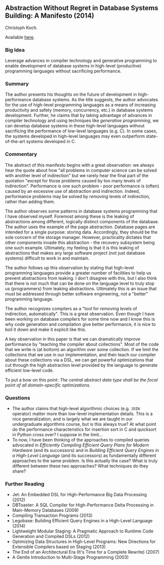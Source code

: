 ## Abstraction Without Regret in Database Systems Building: A Manifesto (2014)

Christoph Koch.

Available [here](http://sites.computer.org/debull/A14mar/p70.pdf).

### Big Idea

Leverage advances in compiler technology and generative programming to enable development of database systems in high-level (productive) programming languages without sacrificing performance.

### Summary

The author presents his thoughts on the future of development in high-performance database systems. As the title suggests, the author advocates for the use of high-level programming languages as a means of increasing productivity and safety (memory, concurrency, etc.) in database systems development. Further, he claims that by taking advantage of advances in compiler technology and using techniques like _generative programming_, we can develop database systems in these high-level languages without sacrificing the performance of low-level languages (e.g. C). In some cases, the systems developed in high-level languages may even outperform state-of-the-art systems developed in C.

### Commentary

The abstract of this manifesto begins with a great observation: we always hear the quote about how "all problems in computer science can be solved with another level of indirection" but we rarely hear the final part of the quotation "except for those problems caused by too many levels of indirection". Performance is one such problem - poor performance is (often) caused by an excessive use of abstraction and indirection. Indeed, performance problems may be solved by _removing_ levels of indirection, rather than adding them.

The author observes some patterns in database systems programming that I have observed myself. Foremost among these is the leaking of abstractions among different, logically distinct components of the database. The author uses the example of the page abstraction. Database pages are intended for a single purpose: storing data. Accordingly, they should be the sole concern of the storage manager. However, practicality dictates that other components invade this abstraction - the recovery subsystem being one such example. Ultimately, my feeling is that it is this leaking of abstractions that makes any large software project (not just database systems) difficult to work in and maintain.

The author follows up this observation by stating that high-level programming languages provide a greater number of facilities to help us prevent abstractions from leaking. I don't disagree with this, but I also think that there is not much that can be done on the language level to truly stop us (programmers) from leaking abstractions. Ultimately this is an issue that must be addressed through better software engineering, not a "better" programming language.

The author recognizes compilers as a "tool for removing levels of indirection, automatically". This is a great observation. Even though I have been working on database compilers for some time now and I know this is why code generation and compilation give better performance, it is nice to boil it down and make it explicit like this.

A key observation in this paper is that we can dramatically improve performance by "teaching the compiler about collections". Most of the code that we write is (at bottom) an algorithm over some collection. If we limit the collections that we use in our implementation, and then teach our compiler about these collections via a DSL, we can get powerful optimizations that cut through the high abstraction level provided by the language to generate efficient low-level code.

To put a bow on this point: _The central abstract data type shall be the focal point of all domain-specific optimizations_.

### Questions

- The author claims that high-level algorithmic choices (e.g. `JOIN` operator) matter more than low-level implementation details. This is a nice generalization, and is largely what we are taught in our undergraduate algorithms course, but is this always true? At what point do the performance characteristics for insertion sort in C and quicksort in Python cross over? I suppose in the limit...
- To now, I have been thinking of the approaches to compiled queries advocated in _Efficiently Compiling Efficient Query Plans for Modern Hardware_ (and its successors) and in _Building Efficient Query Engines in a High-Level Language_ (and its successors) as fundamentally different approaches to the same problem. Is this actually the case? What is truly different between these two approaches? What techniques do they share?

### Further Reading

- Jet: An Embedded DSL for High-Performance Big Data Processing (2012)
- DBToaster: A SQL Compiler for High-Performance Delta Processing in Main-Memory Databases (2009)
- Compiling Transaction Programs (2013)
- Legobase: Building Efficient Query Engines in a High-Level Language (2014)
- Lightweight Modular Staging: A Pragmatic Approach to Runtime Code Generation and Compiled DSLs (2012)
- Optimizing Data Structures in High-Level Programs: New Directions for Extensible Compilers based on Staging (2013)
- The End of an Architectural Era (It's Time for a Complete Rewrite) (2007)
- A Gentle Introduction to Multi-Stage Programming (2003)
